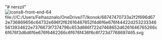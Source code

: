 "# nerszil"  
![icons8-front-end-64](https://github.com/user-attachments/assets/d331a1bc-d953-42e1-8a3e-462062c278e7)
file:///C:/Users/Felhasznalo/OneDrive/IT/Ikonok/68747470733a2f2f696d672e736869656c64732e696f2f62616467652f4d6f6e676f44422d2532333465613934622e7376673f7374796c653d666f722d7468652d6261646765266c6f676f3d6d6f6e676f6462266c6f676f436f6c6f723d7768697465.svg
